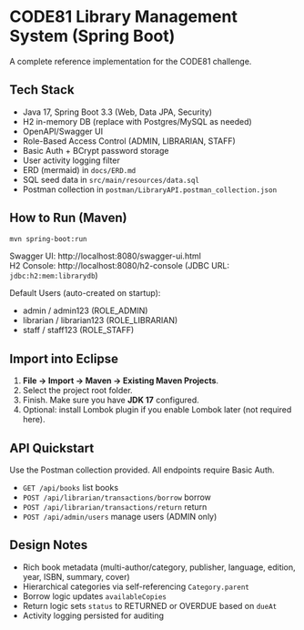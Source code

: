# CODE81 Library Management System (Spring Boot)

A complete reference implementation for the CODE81 challenge.

## Tech Stack
- Java 17, Spring Boot 3.3 (Web, Data JPA, Security)
- H2 in-memory DB (replace with Postgres/MySQL as needed)
- OpenAPI/Swagger UI
- Role-Based Access Control (ADMIN, LIBRARIAN, STAFF)
- Basic Auth + BCrypt password storage
- User activity logging filter
- ERD (mermaid) in `docs/ERD.md`
- SQL seed data in `src/main/resources/data.sql`
- Postman collection in `postman/LibraryAPI.postman_collection.json`

## How to Run (Maven)
```bash
mvn spring-boot:run
```
Swagger UI: http://localhost:8080/swagger-ui.html  
H2 Console: http://localhost:8080/h2-console (JDBC URL: `jdbc:h2:mem:librarydb`)

Default Users (auto-created on startup):
- admin / admin123 (ROLE_ADMIN)
- librarian / librarian123 (ROLE_LIBRARIAN)
- staff / staff123 (ROLE_STAFF)

## Import into Eclipse
1. **File → Import → Maven → Existing Maven Projects**.
2. Select the project root folder.
3. Finish. Make sure you have **JDK 17** configured.
4. Optional: install Lombok plugin if you enable Lombok later (not required here).

## API Quickstart
Use the Postman collection provided. All endpoints require Basic Auth.
- `GET /api/books` list books
- `POST /api/librarian/transactions/borrow` borrow
- `POST /api/librarian/transactions/return` return
- `POST /api/admin/users` manage users (ADMIN only)

## Design Notes
- Rich book metadata (multi-author/category, publisher, language, edition, year, ISBN, summary, cover)
- Hierarchical categories via self-referencing `Category.parent`
- Borrow logic updates `availableCopies`
- Return logic sets `status` to RETURNED or OVERDUE based on `dueAt`
- Activity logging persisted for auditing
